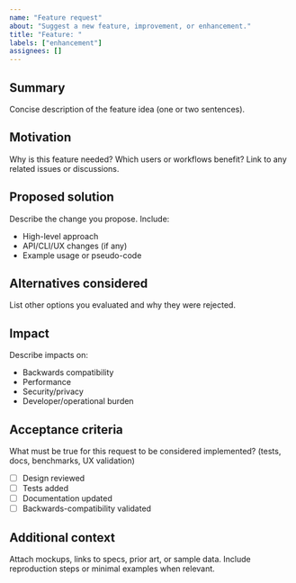 ```yaml
---
name: "Feature request"
about: "Suggest a new feature, improvement, or enhancement."
title: "Feature: "
labels: ["enhancement"]
assignees: []
---
```


## Summary
Concise description of the feature idea (one or two sentences).

## Motivation
Why is this feature needed? Which users or workflows benefit? Link to any related issues or discussions.

## Proposed solution
Describe the change you propose. Include:
- High-level approach
- API/CLI/UX changes (if any)
- Example usage or pseudo-code

## Alternatives considered
List other options you evaluated and why they were rejected.

## Impact
Describe impacts on:
- Backwards compatibility
- Performance
- Security/privacy
- Developer/operational burden

## Acceptance criteria
What must be true for this request to be considered implemented? (tests, docs, benchmarks, UX validation)

- [ ] Design reviewed
- [ ] Tests added
- [ ] Documentation updated
- [ ] Backwards-compatibility validated

## Additional context
Attach mockups, links to specs, prior art, or sample data. Include reproduction steps or minimal examples when relevant.
